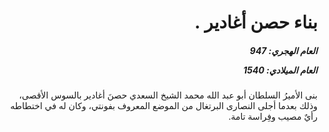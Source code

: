 <h1 dir="rtl">بناء حصن أغادير .</h1>

<h5 dir="rtl">العام الهجري:  947

العام الميلادي: 1540

</h5>

<p dir="rtl">بنى الأميرُ السلطان أبو عبد الله محمد الشيخ السعدي حصنَ أغادير بالسوس الأقصى، وذلك بعدما أجلى النصارى البرتغال من الموضع المعروف بفونتي، وكان له في اختطاطه رأيٌ مصيب وفِراسة تامة.</p></br>
